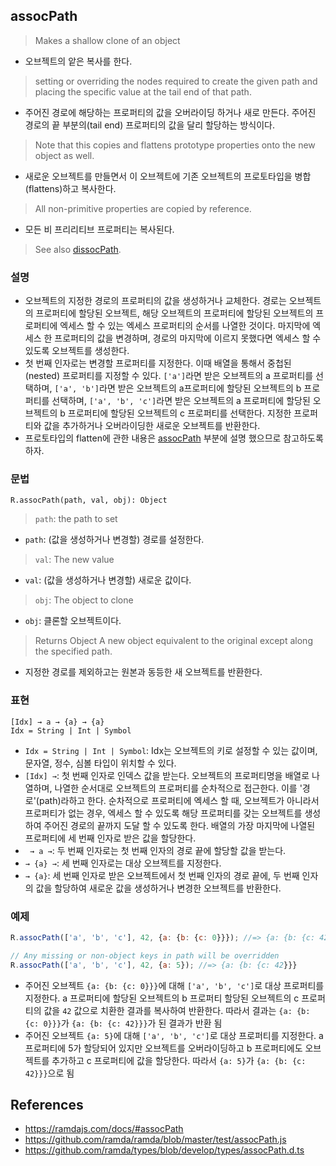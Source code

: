 ## assocPath

> Makes a shallow clone of an object
- 오브젝트의 앝은 복사를 한다.

> setting or overriding the nodes required to create the given path and placing the specific value at the tail end of that path.
- 주어진 경로에 해당하는 프로퍼티의 값을 오버라이딩 하거나 새로 만든다. 주어진 경로의 끝 부분의(tail end) 프로퍼티의 값을 달리 할당하는 방식이다.

> Note that this copies and flattens prototype properties onto the new object as well.
- 새로운 오브젝트를 만들면서 이 오브젝트에 기존 오브젝트의 프로토타입을 병합(flattens)하고 복사한다.

> All non-primitive properties are copied by reference.
- 모든 비 프리리티브 프로퍼티는 복사된다.

> See also [dissocPath](./dissocPath.md).

### 설명
- 오브젝트의 지정한 경로의 프로퍼티의 값을 생성하거나 교체한다. 경로는 오브젝트의 프로퍼티에 할당된 오브젝트, 해당 오브젝트의 프로퍼티에 할당된 오브젝트의 프로퍼티에 엑세스 할 수 있는 엑세스 프로퍼티의 순서를 나열한 것이다. 마지막에 엑세스 한 프로퍼티의 값을 변경하며, 경로의 마지막에 이르지 못했다면 엑세스 할 수 있도록 오브젝트를 생성한다.
- 첫 번째 인자로는 변경할 프로퍼티를 지정한다. 이때 배열을 통해서 중첩된(nested) 프로퍼티를 지정할 수 있다.  `['a']`라면 받은 오브젝트의 a 프로퍼티를 선택하며, `['a', 'b']`라면 받은 오브젝트의 a프로퍼티에 할당된 오브젝트의 b 프로퍼티를 선택하며, `['a', 'b', 'c']`라면 받은 오브젝트의 a 프로퍼티에 할당된 오브젝트의 b 프로퍼티에 할당된 오브젝트의 c 프로퍼티를 선택한다. 지정한 프로퍼티와 값을 추가하거나 오버라이딩한 새로운 오브젝트를 반환한다.
- 프로토타입의 flatten에 관한 내용은 [assocPath](./assocPath.md) 부분에 설명 했으므로 참고하도록 하자.

### 문법
```
R.assocPath(path, val, obj): Object
```
> `path`: the path to set
- `path`: (값을 생성하거나 변경할) 경로를 설정한다.
> `val`: The new value
- `val`: (값을 생성하거나 변경할) 새로운 값이다.
> `obj`: The object to clone
- `obj`: 클론할 오브젝트이다.
> Returns Object A new object equivalent to the original except along the specified path.
- 지정한 경로를 제외하고는 원본과 동등한 새 오브젝트를 반환한다.

### 표현
```
[Idx] → a → {a} → {a}
Idx = String | Int | Symbol
```
- `Idx = String | Int | Symbol`: Idx는 오브젝트의 키로 설정할 수 있는 값이며, 문자열, 정수, 심볼 타입이 위치할 수 있다.
- `[Idx] →`: 첫 번째 인자로 인덱스 값을 받는다. 오브젝트의 프로퍼티명을 배열로 나열하며, 나열한 순서대로 오브젝트의 프로퍼티를 순차적으로 접근한다. 이를 '경로'(path)라하고 한다. 순차적으로 프로퍼티에 엑세스 할 때, 오브젝트가 아니라서 프로퍼티가 없는 경우, 엑세스 할 수 있도록 해당 프로퍼티를 갖는 오브젝트를 생성하여 주어진 경로의 끝까지 도달 할 수 있도록 한다. 배열의 가장 마지막에 나열된 프로퍼티에 세 번째 인자로 받은 값을 할당한다.
- ` → a →`: 두 번째 인자로는 첫 번째 인자의 경로 끝에 할당할 값을 받는다.
- `→ {a} →`: 세 번째 인자로는 대상 오브젝트를 지정한다.
- `→ {a}`: 세 번째 인자로 받은 오브젝트에서 첫 번째 인자의 경로 끝에, 두 번째 인자의 값을 할당하여 새로운 값을 생성하거나 변경한 오브젝트를 반환한다.

### 예제
```js
R.assocPath(['a', 'b', 'c'], 42, {a: {b: {c: 0}}}); //=> {a: {b: {c: 42}}}

// Any missing or non-object keys in path will be overridden
R.assocPath(['a', 'b', 'c'], 42, {a: 5}); //=> {a: {b: {c: 42}}}
```
- 주어진 오브젝트 `{a: {b: {c: 0}}}`에 대해 `['a', 'b', 'c']`로 대상 프로퍼티를 지정한다. a 프로퍼티에 할당된 오브젝트의 b 프로퍼티 할당된 오브젝트의 c 프로퍼티의 값을 `42` 값으로 치환한 결과를 복사하여 반환한다. 따라서 결과는 `{a: {b: {c: 0}}}`가 `{a: {b: {c: 42}}}`가 된 결과가 반환 됨
- 주어진 오브젝트 `{a: 5}`에 대해 `['a', 'b', 'c']`로 대상 프로퍼티를 지정한다. a 프로퍼티에 5가 할당되어 있지만 오브젝트를 오버라이딩하고 b 프로퍼티에도 오브젝트를 추가하고 c 프로퍼티에 값을 할당한다. 따라서 `{a: 5}`가 `{a: {b: {c: 42}}}`으로 됨

## References
- https://ramdajs.com/docs/#assocPath
- https://github.com/ramda/ramda/blob/master/test/assocPath.js
- https://github.com/ramda/types/blob/develop/types/assocPath.d.ts
